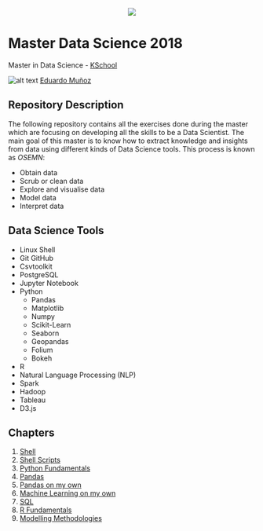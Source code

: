 <p align="center"> 
<img src="https://github.com/emunozlorenzo/MasterDataScience/blob/master/img/image2.png">
</p>

# Master Data Science 2018
Master in Data Science - [KSchool](https://kschool.com/cursos/master-en-data-science-madrid/)

![alt text](https://github.com/emunozlorenzo/MasterDataScience/blob/master/img/icon2.png "Logo Title Text 1") [Eduardo Muñoz](https://www.linkedin.com/in/eduardo-mu%C3%B1oz-lorenzo-14144a144/)

## Repository Description
The following repository contains all the exercises done during the master which are focusing on 
developing all the skills to be a Data Scientist. The main goal of this master is to know how to extract knowledge and insights from data using different kinds of Data Science tools. This process is known as _OSEMN_:
- Obtain data
- Scrub or clean data
- Explore and visualise data
- Model data
- Interpret data
## Data Science Tools
- Linux Shell
- Git GitHub
- Csvtoolkit
- PostgreSQL
- Jupyter Notebook
- Python
	- Pandas
	- Matplotlib
	- Numpy
	- Scikit-Learn
	- Seaborn
	- Geopandas
	- Folium
	- Bokeh
- R
- Natural Language Processing (NLP)
- Spark
- Hadoop
- Tableau
- D3.js
## Chapters
1. [Shell](https://github.com/emunozlorenzo/MasterDataScience/tree/master/01_shell)
2. [Shell Scripts](https://github.com/emunozlorenzo/MasterDataScience/tree/master/02_shell_Scripts)
3. [Python Fundamentals](https://github.com/emunozlorenzo/MasterDataScience/tree/master/03_Python_Fundamentals_Class)
4. [Pandas](https://github.com/emunozlorenzo/MasterDataScience/tree/master/04_Pandas)
5. [Pandas on my own](https://github.com/emunozlorenzo/MasterDataScience/tree/master/05_Pandas_on_my_own)
6. [Machine Learning on my own](https://github.com/emunozlorenzo/MasterDataScience/tree/master/06_Machine_Learning_on_my_own)
7. [SQL](https://github.com/emunozlorenzo/MasterDataScience/tree/master/07_SQL)
8. [R Fundamentals](https://github.com/emunozlorenzo/MasterDataScience/tree/master/08_R)
9. [Modelling Methodologies](https://github.com/emunozlorenzo/MasterDataScience/blob/master/09_Modelling_Methodologies/modeladov2.pdf)






